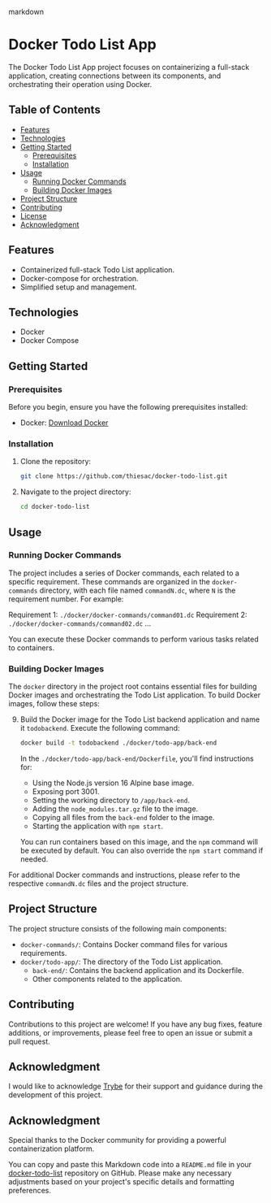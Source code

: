 markdown
# Docker Todo List App


The Docker Todo List App project focuses on containerizing a full-stack application, creating connections between its components, and orchestrating their operation using Docker.

## Table of Contents

- [Features](#features)
- [Technologies](#technologies)
- [Getting Started](#getting-started)
  - [Prerequisites](#prerequisites)
  - [Installation](#installation)
- [Usage](#usage)
  - [Running Docker Commands](#running-docker-commands)
  - [Building Docker Images](#building-docker-images)
- [Project Structure](#project-structure)
- [Contributing](#contributing)
- [License](#license)
- [Acknowledgment](#acknowledgment)

## Features

- Containerized full-stack Todo List application.
- Docker-compose for orchestration.
- Simplified setup and management.

## Technologies

- Docker
- Docker Compose

## Getting Started

### Prerequisites

Before you begin, ensure you have the following prerequisites installed:

- Docker: [Download Docker](https://www.docker.com/get-started)

### Installation

1. Clone the repository:

   ```bash
   git clone https://github.com/thiesac/docker-todo-list.git
   ```

2. Navigate to the project directory:

   ```bash
   cd docker-todo-list
   ```

## Usage

### Running Docker Commands

The project includes a series of Docker commands, each related to a specific requirement. These commands are organized in the `docker-commands` directory, with each file named `commandN.dc`, where `N` is the requirement number. For example:

Requirement 1: `./docker/docker-commands/command01.dc`
Requirement 2: `./docker/docker-commands/command02.dc`
...

You can execute these Docker commands to perform various tasks related to containers.

### Building Docker Images

The `docker` directory in the project root contains essential files for building Docker images and orchestrating the Todo List application. To build Docker images, follow these steps:

9. Build the Docker image for the Todo List backend application and name it `todobackend`. Execute the following command:

   ```bash
   docker build -t todobackend ./docker/todo-app/back-end
   ```

   In the `./docker/todo-app/back-end/Dockerfile`, you'll find instructions for:

   - Using the Node.js version 16 Alpine base image.
   - Exposing port 3001.
   - Setting the working directory to `/app/back-end`.
   - Adding the `node_modules.tar.gz` file to the image.
   - Copying all files from the `back-end` folder to the image.
   - Starting the application with `npm start`.

   You can run containers based on this image, and the `npm` command will be executed by default. You can also override the `npm start` command if needed.

For additional Docker commands and instructions, please refer to the respective `commandN.dc` files and the project structure.

## Project Structure

The project structure consists of the following main components:

- `docker-commands/`: Contains Docker command files for various requirements.
- `docker/todo-app/`: The directory of the Todo List application.
  - `back-end/`: Contains the backend application and its Dockerfile.
  - Other components related to the application.

## Contributing

Contributions to this project are welcome! If you have any bug fixes, feature additions, or improvements, please feel free to open an issue or submit a pull request.

## Acknowledgment

I would like to acknowledge [Trybe](https://www.betrybe.com/) for their support and guidance during the development of this project.

## Acknowledgment

Special thanks to the Docker community for providing a powerful containerization platform.


You can copy and paste this Markdown code into a `README.md` file in your [docker-todo-list](https://github.com/thiesac/docker-todo-list) repository on GitHub. Please make any necessary adjustments based on your project's specific details and formatting preferences.
